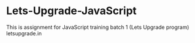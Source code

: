# Lets-Upgrade-JavaScript
This is assignment for JavaScript training batch 1 (Lets Upgrade program)
letsupgrade.in
